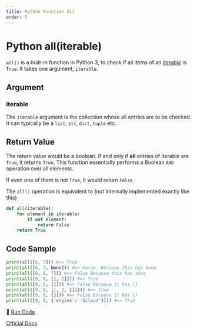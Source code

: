```yaml
---
title: Python Function All
order: 5
---
```

# Python all(iterable)

`all()` is a built-in function in Python 3, to check if all items of an [_iterable_](https://docs.python.org/3/glossary.html#term-iterable) is `True`. It takes one argument, `iterable`.

## Argument

### iterable

The `iterable` argument is the collection whose all entries are to be checked. It can typically be a `list`, `str`, `dict`, `tuple` etc.

## Return Value

The return value would be a boolean. If and only if **all** entries of iterable are `True`, it returns `True`. This function essentially performs a Boolean `AND` operation over all elements.

If even one of them is not `True`, it would return `False`.

The `all()` operation is equivalent to (not internally implemented exactly like this)

```python
def all(iterable):
    for element in iterable:
        if not element:
            return False
    return True
```

## Code Sample

```python
print(all([6, 7])) #=> True
print(all([6, 7, None])) #=> False  Because this has None
print(all([0, 6, 7])) #=> False Because this has zero
print(all([9, 8, [1, 2]])) #=> True
print(all([9, 8, []])) #=> False Because it has []
print(all([9, 8, [1, 2, []]])) #=> True
print(all([9, 8, {}])) #=> False Because it has {}
print(all([9, 8, {'engine': 'Gcloud'}])) #=> True
```

:rocket: [Run Code](https://repl.it/CL9U/0)

[Official Docs](https://docs.python.org/3/library/functions.html#all)
